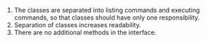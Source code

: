 1. The classes are separated into listing commands and executing commands, so that classes should have only one responsibility. 
2. Separation of classes increases readability. 
3. There are no additional methods in the interface. 
